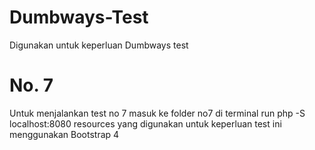 # Dumbways-Test
Digunakan untuk keperluan Dumbways test
# No. 7
Untuk menjalankan test no 7 masuk ke folder no7 di terminal run php -S localhost:8080
resources yang digunakan untuk keperluan test ini menggunakan Bootstrap 4
